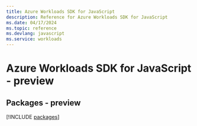 ```yaml
---
title: Azure Workloads SDK for JavaScript
description: Reference for Azure Workloads SDK for JavaScript
ms.date: 04/17/2024
ms.topic: reference
ms.devlang: javascript
ms.service: workloads
---
```

# Azure Workloads SDK for JavaScript - preview
## Packages - preview
[!INCLUDE [packages](workloads-index.md)]